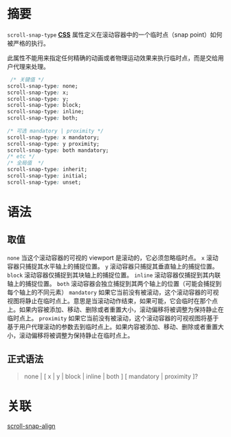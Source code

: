 # 摘要

`scroll-snap-type` [**CSS**](../../CSS/) 属性定义在滚动容器中的一个临时点（snap point）如何被严格的执行。

此属性不能用来指定任何精确的动画或者物理运动效果来执行临时点，而是交给用户代理来处理。

```css
 /* 关键值 */
scroll-snap-type: none;
scroll-snap-type: x;
scroll-snap-type: y;
scroll-snap-type: block;
scroll-snap-type: inline;
scroll-snap-type: both;
 
/* 可选 mandatory | proximity */
scroll-snap-type: x mandatory;
scroll-snap-type: y proximity;
scroll-snap-type: both mandatory;
/* etc */
/* 全局值  */
scroll-snap-type: inherit;
scroll-snap-type: initial;
scroll-snap-type: unset;
```

# 语法

## 取值

`none`
	当这个滚动容器的可视的 viewport 是滚动的，它必须忽略临时点。
`x`
	滚动容器只捕捉其水平轴上的捕捉位置。
`y`
	滚动容器只捕捉其垂直轴上的捕捉位置。
`block`
	滚动容器仅捕捉到其块轴上的捕捉位置。
`inline`
	滚动容器仅捕捉到其内联轴上的捕捉位置。
`both`
	滚动容器会独立捕捉到其两个轴上的位置（可能会捕捉到每个轴上的不同元素）
`mandatory`
	如果它当前没有被滚动，这个滚动容器的可视视图将静止在临时点上。意思是当滚动动作结束，如果可能，它会临时在那个点上。如果内容被添加、移动、删除或者重置大小，滚动偏移将被调整为保持静止在临时点上。
`proximity`
	如果它当前没有被滚动，这个滚动容器的可视视图将基于基于用户代理滚动的参数去到临时点上。如果内容被添加、移动、删除或者重置大小，滚动偏移将被调整为保持静止在临时点上。

## 正式语法

> none  |  [ x | y | block | inline | both ]  [ mandatory | proximity ]?

# 关联

[scroll-snap-align](./scroll-snap-align)